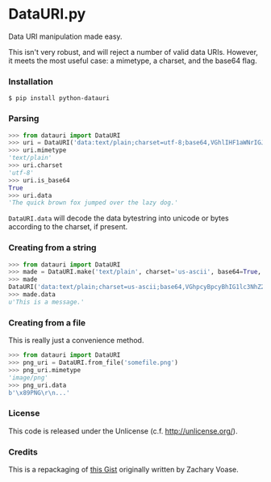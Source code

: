 # DataURI.py

Data URI manipulation made easy.

This isn't very robust, and will reject a number of valid data URIs. However, it meets the most useful case: a mimetype, a charset, and the base64 flag.


### Installation

```shell
$ pip install python-datauri
```

### Parsing

```python
>>> from datauri import DataURI
>>> uri = DataURI('data:text/plain;charset=utf-8;base64,VGhlIHF1aWNrIGJyb3duIGZveCBqdW1wZWQgb3ZlciB0aGUgbGF6eSBkb2cu')
>>> uri.mimetype
'text/plain'
>>> uri.charset
'utf-8'
>>> uri.is_base64
True
>>> uri.data
'The quick brown fox jumped over the lazy dog.'
```

`DataURI.data` will decode the data bytestring into unicode or bytes according to the charset, if present.


### Creating from a string

```python
>>> from datauri import DataURI
>>> made = DataURI.make('text/plain', charset='us-ascii', base64=True, data='This is a message.')
>>> made
DataURI('data:text/plain;charset=us-ascii;base64,VGhpcyBpcyBhIG1lc3NhZ2Uu')
>>> made.data
u'This is a message.'
```


### Creating from a file

This is really just a convenience method.

```python
>>> from datauri import DataURI
>>> png_uri = DataURI.from_file('somefile.png')
>>> png_uri.mimetype
'image/png'
>>> png_uri.data
b'\x89PNG\r\n...'
```

### License

This code is released under the Unlicense (c.f. <http://unlicense.org/>).

### Credits

This is a repackaging of [this Gist](https://gist.github.com/zacharyvoase/5538178)
originally written by Zachary Voase.
